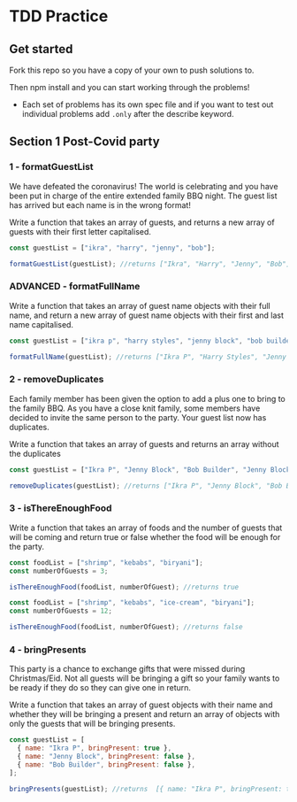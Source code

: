 # TDD Practice

## Get started

Fork this repo so you have a copy of your own to push solutions to.

Then npm install and you can start working through the problems!

- Each set of problems has its own spec file and if you want to test out individual problems add `.only` after the describe keyword.

## Section 1 Post-Covid party

### 1 - formatGuestList

We have defeated the coronavirus! The world is celebrating and you have been put in charge of the entire extended family BBQ night. The guest list has arrived but each name is in the wrong format!

Write a function that takes an array of guests, and returns a new array of guests with their first letter capitalised.

```js
const guestList = ["ikra", "harry", "jenny", "bob"];

formatGuestList(guestList); //returns ["Ikra", "Harry", "Jenny", "Bob"]
```

### ADVANCED - formatFullName

Write a function that takes an array of guest name objects with their full name, and return a new array of guest name objects with their first and last name capitalised.

```js
const guestList = ["ikra p", "harry styles", "jenny block", "bob builder"];

formatFullName(guestList); //returns ["Ikra P", "Harry Styles", "Jenny Block", "Bob Builder"];
```

### 2 - removeDuplicates

Each family member has been given the option to add a plus one to bring to the family BBQ. As you have a close knit family, some members have decided to invite the same person to the party. Your guest list now has duplicates.

Write a function that takes an array of guests and returns an array without the duplicates

```js
const guestList = ["Ikra P", "Jenny Block", "Bob Builder", "Jenny Block"];

removeDuplicates(guestList); //returns ["Ikra P", "Jenny Block", "Bob Builder"]
```

### 3 - isThereEnoughFood

Write a function that takes an array of foods and the number of guests that will be coming and return true or false whether the food will be enough for the party.

```js
const foodList = ["shrimp", "kebabs", "biryani"];
const numberOfGuests = 3;

isThereEnoughFood(foodList, numberOfGuest); //returns true

const foodList = ["shrimp", "kebabs", "ice-cream", "biryani"];
const numberOfGuests = 12;

isThereEnoughFood(foodList, numberOfGuest); //returns false
```

### 4 - bringPresents

This party is a chance to exchange gifts that were missed during Christmas/Eid. Not all guests will be bringing a gift so your family wants to be ready if they do so they can give one in return.

Write a function that takes an array of guest objects with their name and whether they will be bringing a present and return an array of objects with only the guests that will be bringing presents.

```js
const guestList = [
  { name: "Ikra P", bringPresent: true },
  { name: "Jenny Block", bringPresent: false },
  { name: "Bob Builder", bringPresent: false },
];

bringPresents(guestList); //returns  [{ name: "Ikra P", bringPresent: true }]
```
